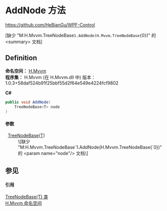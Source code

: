 # AddNode 方法
https://github.com/HeBianGu/WPF-Control

\[缺少 "M:H.Mvvm.TreeNodeBase`1.AddNode(H.Mvvm.TreeNodeBase{`0})" 的 &lt;summary&gt; 文档\]



## Definition
**命名空间：** <a href="2171cdff-f9c4-6682-6b3e-a29f9cee4c25">H.Mvvm</a>  
**程序集：** H.Mvvm (在 H.Mvvm.dll 中) 版本：1.0.3+58daf524b91f25bbf55d2f64e549e4224fcf9802

**C#**
``` C#
public void AddNode(
	TreeNodeBase<T> node
)
```



#### 参数
<dl><dt>  <a href="cd2942e1-1fac-7bc2-276a-338ddf1d52be">TreeNodeBase</a>(<a href="cd2942e1-1fac-7bc2-276a-338ddf1d52be">T</a>)</dt><dd>\[缺少 "M:H.Mvvm.TreeNodeBase`1.AddNode(H.Mvvm.TreeNodeBase{`0})" 的 &lt;param name="node"/&gt; 文档\]</dd></dl>

## 参见


#### 引用
<a href="cd2942e1-1fac-7bc2-276a-338ddf1d52be">TreeNodeBase(T) 类</a>  
<a href="2171cdff-f9c4-6682-6b3e-a29f9cee4c25">H.Mvvm 命名空间</a>  
